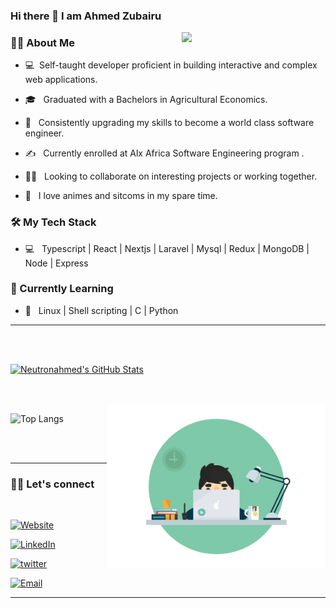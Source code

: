 ### Hi there 👋 I am Ahmed Zubairu

<img align='right' src="https://media.giphy.com/media/M9gbBd9nbDrOTu1Mqx/giphy.gif" width="230">

<h3> 👨‍💻 About Me </h3>

- 💻  &nbsp;Self-taught developer proficient in building interactive and complex web applications.

- 🎓 &nbsp; Graduated with a Bachelors in Agricultural Economics.

- 🤞 &nbsp; Consistently upgrading my skills to become a world class software engineer.

- ✍️ &nbsp; Currently enrolled at Alx Africa Software Engineering program . 

- 🤝🏻 &nbsp; Looking to collaborate on interesting projects or working together.
  
- 👀 &nbsp; I love animes and sitcoms in my spare time.


<h3>🛠 My Tech Stack</h3>


- 💻 &nbsp;  Typescript | React | Nextjs | Laravel | Mysql | Redux | MongoDB | Node | Express 


<!--

- 🛢 &nbsp; Typescript | Javascript | React | Redux | MongoDB | Node | Express

- 🔧 &nbsp; Git | Redux Saga | React Query | Redux RTK

-->




<h3>🌱 Currently Learning</h3>

- 🔧 &nbsp; Linux | Shell scripting | C | Python

<hr>



<br/><br/>

[![Neutronahmed's GitHub Stats](https://github-readme-stats.vercel.app/api?username=newtronahmed&show_icons=true)](https://github.com/newtronahmed)

<br/>

<br/>

<img src="https://github.com/nirala69/nirala69/blob/master/70804f7e25b11f29db904f2fa7b4cd9d.gif" width="350" align='right'>

![Top Langs](https://github-readme-stats.vercel.app/api/top-langs/?username=newtronahmed&show_icons=true)

<br><br>

<hr>



<h3> 🤝🏻 Let's connect </h3>

<br>



<p align="center">

<a href="https://newtro-portfolio.netlify.app/"><img alt="Website" src="https://img.shields.io/badge/newtro-portfoli.netlify.app-black?style=flat-square&logo=google-chrome"></a>

<a href="https://www.linkedin.com/in/ahmed-zubairu-ab625b184/"><img alt="LinkedIn" src="https://img.shields.io/badge/LinkedIn-Ahmed%20Zubairu-blue?style=flat-square&logo=linkedin"></a>

<a href="https://twitter.com/Neutronahmed"><img alt="twitter" src="https://img.shields.io/badge/twitter?style=flat-square&logo=instagram"></a>

<a href="mailto:hmedzubairu365@gmail.com"><img alt="Email" src="https://img.shields.io/badge/Email-hmedzubairu365@gmail.com-blue?style=flat-square&logo=gmail"></a>

</p>





<!-- ![Visitor count](https://visitor-badge.laobi.icu/badge?page_id=theophilusboakye.theo)   <img src="https://media.giphy.com/media/dxn6fRlTIShoeBr69N/giphy.gif" width="30"> 



credits @Theo
-->





<hr>

